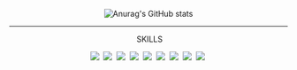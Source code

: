 <div align='center'>
  
  ![Anurag's GitHub stats](https://github-readme-stats.vercel.app/api?username=AKANY99&show_icons=true&theme=merko)
  
  <hr>
  <div id=''>
    <p>&nbsp;SKILLS</p>
    <img src="https://img.shields.io/badge/JAVA-3766AB?style=flat-square"/>&nbsp;
    <img src="https://img.shields.io/badge/JavaScript-F7DF1E?style=flat-square&logo=JavaScript&logoColor=white"/>&nbsp;
    <img src="https://img.shields.io/badge/Oracle-F80000?style=flat-square&logo=Oracle&logoColor=white"/>&nbsp;
    <img src="https://img.shields.io/badge/MySQL-4479A1?style=flat-square&logo=MySQL&logoColor=white"/>&nbsp;
    <img src="https://img.shields.io/badge/MyBatis-5B0BB5?style=flat-square"/>&nbsp; 
    <img src="https://img.shields.io/badge/HTML5-E34F26?style=flat-square&logo=HTML5&logoColor=white"/>&nbsp;
    <img src="https://img.shields.io/badge/jQuery-0769AD?style=flat-square&logo=jQuery&logoColor=white"/>&nbsp;
    <img src="https://img.shields.io/badge/Spring-6DB33F?style=flat-square&logo=Spring&logoColor=black"/>&nbsp;
    <img src="https://img.shields.io/badge/CSS3-1572B6?style=flat-square&logo=CSS3&logoColor=white"/>&nbsp;
  </div>
</div>

